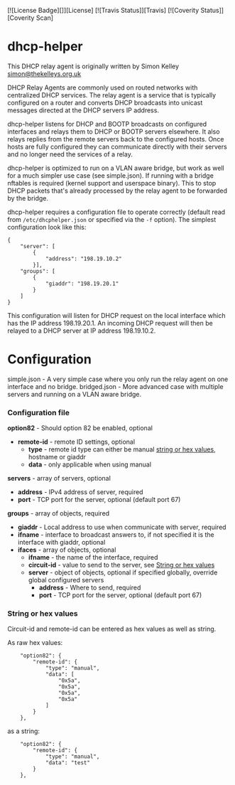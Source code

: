 [![License Badge][]][License] [![Travis Status]][Travis] [![Coverity Status]][Coverity Scan]
# dhcp-helper

This DHCP relay agent is originally written by Simon Kelley
<simon@thekelleys.org.uk>

DHCP Relay Agents are commonly used on routed networks with
centralized DHCP services. The relay agent is a service that is
typically configured on a router and converts DHCP broadcasts into
unicast messages directed at the DHCP servers IP address.

dhcp-helper listens for DHCP and BOOTP broadcasts on configured
interfaces and relays them to DHCP or BOOTP servers elsewhere. It also
relays replies from the remote servers back to the configured
hosts. Once hosts are fully configured they can communicate directly
with their servers and no longer need the services of a relay.

dhcp-helper is optimized to run on a VLAN aware bridge, but work as well
for a much simpler use case (see simple.json). If running with a bridge
nftables is required (kernel support and userspace binary). This to stop
DHCP packets that's already processed by the relay agent to be forwarded
by the bridge.

dhcp-helper requires a configuration file to operate correctly (default
read from `/etc/dhcphelper.json` or specified via the `-f`
option). The simplest configuration look like this:
```
{
    "server": [
        {
            "address": "198.19.10.2"
        }],
    "groups": [
        {
            "giaddr": "198.19.20.1"
        }
    ]
}
```

This configuration will listen for DHCP request on the local interface
which has the IP address 198.19.20.1. An incoming DHCP request will
then be relayed to a DHCP server at IP address 198.19.10.2.

# Configuration

simple.json - A very simple case where you only run the relay agent on one interface and no bridge.
bridged.json - More advanced case with multiple servers and running on a VLAN aware bridge.

### Configuration file
**option82** - Should option 82 be enabled, optional
  * **remote-id** - remote ID settings, optional
    * **type** - remote id type can either be manual [string or hex values](#string-or-hex-values), hostname or giaddr
    * **data** - only applicable when using manual

**servers** - array of servers, optional
  * **address** - IPv4 address of server, required
  * **port** - TCP port for the server, optional (default port 67)

**groups** - array of objects, required
  * **giaddr** - Local address to use when communicate with server, required
  * **ifname** - interface to broadcast answers to, if not specified it is the interface with giaddr, optional
  * **ifaces** - array of objects, optional
    * **ifname** - the name of the interface, required
    * **circuit-id** - value to send to the server, see [String or hex values](#string-or-hex-values)
    * **server** - object of objects, optional if specified globally, override global configured servers
        * **address** - Where to send, required
        * **port** - TCP port for the server, optional (default port 67)

### String or hex values
Circuit-id and remote-id can be entered as hex values as well as string.

As raw hex values:
```
    "option82": {
        "remote-id": {
            "type": "manual",
            "data": [
                "0x5a",
                "0x5a",
                "0x5a",
                "0x5a"
            ]
        }
    },
```
as a string:
```
    "option82": {
        "remote-id": {
            "type": "manual",
            "data": "test"
        }
    },
```
